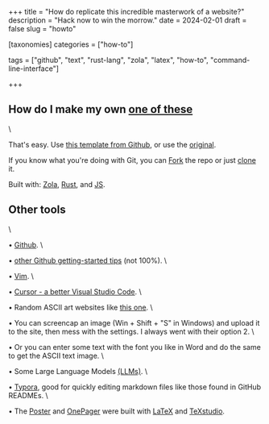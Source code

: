 +++
title = "How do replicate this incredible masterwork of a website?"
description = "Hack now to win the morrow."
date = 2024-02-01
draft = false
slug = "howto"

[taxonomies]
categories = ["how-to"]

tags = ["github", "text", "rust-lang", "zola", "latex", "how-to", "command-line-interface"]

+++

## How do I make my own [one of these](https://github.com/Dronewa-rs/dronecon/)
\

That's easy.  Use [this template from Github](https://github.com/new?template_name=dronecon&template_owner=Dronewa-rs), or use the [original](https://github.com/lopes/zola.386).

If you know what you're doing with Git, you can [Fork](https://github.com/Dronewa-rs/dronecon/fork) the repo or just [clone](https://github.com/Dronewa-rs/dronecon/) it.

Built with: [Zola](https://getzola.org/), [Rust](https://www.rust-lang.org/), and [JS](https://www.npmjs.com/).

## Other tools
\

• [Github](https://docs.github.com/).
\

• [other Github getting-started tips](https://github.com/trustdan/rust-class/tree/main/1-getting-started) (not 100%).
\

• [Vim](https://www.vim.org/about.php).
\

• [Cursor - a better Visual Studio Code](https://cursor.sh/).
\

• Random ASCII art websites like [this one](https://ascii-generator.site/).
\

• You can screencap an image (Win + Shift + "S" in Windows) and upload it to the site, then mess with the settings.  I always went with their option 2.
\

• Or you can enter some text with the font you like in Word and do the same to get the ASCII text image.
\

• Some Large Language Models [(LLMs)](https://github.com/trustdan/awesome-customizable-LLMs/).
\

• [Typora](https://theme.typora.io/), good for quickly editing markdown files like those found in GitHub READMEs.
\

• The [Poster](https://dronewa.rs/poster) and [OnePager](https://dronewa.rs/onepager) were built with [LaTeX](https://www.tug.org/texlive/) and [TeXstudio](https://www.texstudio.org/).
